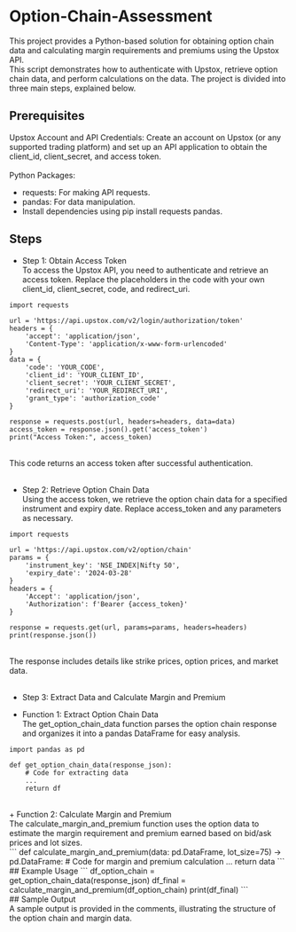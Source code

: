 # Option-Chain-Assessment

This project provides a Python-based solution for obtaining option chain data and calculating margin requirements and premiums using the Upstox API. <br />This script demonstrates how to authenticate with Upstox, retrieve option chain data, and perform calculations on the data. The project is divided into three main steps, explained below.<br />

## Prerequisites
 Upstox Account and API Credentials: Create an account on Upstox (or any supported trading platform) and set up an API application to obtain the client_id, client_secret, and access token.<br /><br />
 Python Packages:<br />
* requests: For making API requests.<br />
* pandas: For data manipulation.<br />
* Install dependencies using pip install requests pandas.<br />

## Steps<br />
* Step 1: Obtain Access Token<br />
To access the Upstox API, you need to authenticate and retrieve an access token. Replace the placeholders in the code with your own client_id, client_secret, code, and redirect_uri.
```
import requests

url = 'https://api.upstox.com/v2/login/authorization/token'
headers = {
    'accept': 'application/json',
    'Content-Type': 'application/x-www-form-urlencoded'
}
data = {
    'code': 'YOUR_CODE',
    'client_id': 'YOUR_CLIENT_ID',
    'client_secret': 'YOUR_CLIENT_SECRET',
    'redirect_uri': 'YOUR_REDIRECT_URI',
    'grant_type': 'authorization_code'
}

response = requests.post(url, headers=headers, data=data)
access_token = response.json().get('access_token')
print("Access Token:", access_token)
```
<br />This code returns an access token after successful authentication.<br /><br />
* Step 2: Retrieve Option Chain Data<br />
Using the access token, we retrieve the option chain data for a specified instrument and expiry date. Replace access_token and any parameters as necessary.<br />
```
import requests

url = 'https://api.upstox.com/v2/option/chain'
params = {
    'instrument_key': 'NSE_INDEX|Nifty 50',
    'expiry_date': '2024-03-28'
}
headers = {
    'Accept': 'application/json',
    'Authorization': f'Bearer {access_token}'
}

response = requests.get(url, params=params, headers=headers)
print(response.json())
```
<br />The response includes details like strike prices, option prices, and market data.<br /><br />
* Step 3: Extract Data and Calculate Margin and Premium<br />
+ Function 1: Extract Option Chain Data<br />
The get_option_chain_data function parses the option chain response and organizes it into a pandas DataFrame for easy analysis.<br />
```
import pandas as pd

def get_option_chain_data(response_json):
    # Code for extracting data
    ...
    return df
```
<br />
+ Function 2: Calculate Margin and Premium<br />
The calculate_margin_and_premium function uses the option data to estimate the margin requirement and premium earned based on bid/ask prices and lot sizes.<br />
```
def calculate_margin_and_premium(data: pd.DataFrame, lot_size=75) -> pd.DataFrame:
    # Code for margin and premium calculation
    ...
    return data
```
<br />
## Example Usage
```
df_option_chain = get_option_chain_data(response_json)
df_final = calculate_margin_and_premium(df_option_chain)
print(df_final)
```
<br />
## Sample Output<br />
A sample output is provided in the comments, illustrating the structure of the option chain and margin data.<br />
